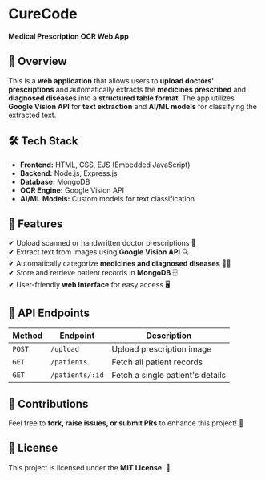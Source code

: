 # CureCode
**Medical Prescription OCR Web App**

## **📌 Overview**
This is a **web application** that allows users to **upload doctors' prescriptions** and automatically extracts the **medicines prescribed** and **diagnosed diseases** into a **structured table format**. The app utilizes **Google Vision API** for **text extraction** and **AI/ML models** for classifying the extracted text.

## **🛠 Tech Stack**
- **Frontend:** HTML, CSS, EJS (Embedded JavaScript)
- **Backend:** Node.js, Express.js
- **Database:** MongoDB
- **OCR Engine:** Google Vision API
- **AI/ML Models:** Custom models for text classification

## **🚀 Features**
✔ Upload scanned or handwritten doctor prescriptions 📄  
✔ Extract text from images using **Google Vision API** 🔍  
✔ Automatically categorize **medicines and diagnosed diseases** 💊🦠  
✔ Store and retrieve patient records in **MongoDB** 🗄️  
✔ User-friendly **web interface** for easy access 🖥️  

## **📌 API Endpoints**
| Method | Endpoint        | Description |
|--------|----------------|-------------|
| `POST` | `/upload`       | Upload prescription image |
| `GET`  | `/patients`     | Fetch all patient records |
| `GET`  | `/patients/:id` | Fetch a single patient's details |

## **🤝 Contributions**
Feel free to **fork, raise issues, or submit PRs** to enhance this project! 🚀  

## **📜 License**
This project is licensed under the **MIT License**. 📝

